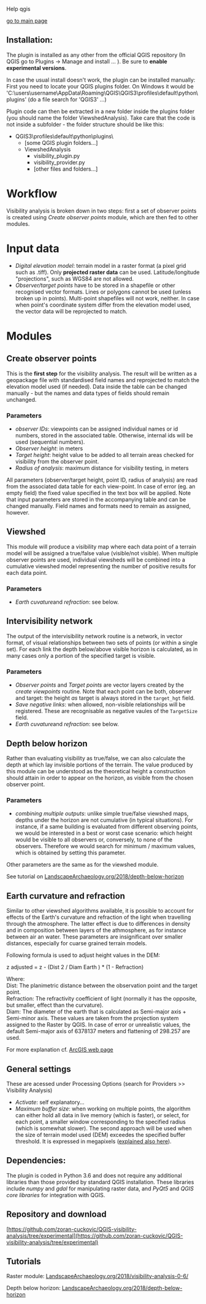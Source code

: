 Help qgis

[go to main page](https://zoran-cuckovic.github.io/QGIS-visibility-analysis)


Installation:
------------
The plugin is installed as any other from the official QGIS repository (In QGIS go to Plugins -> Manage and install ... ). Be sure to **enable experimental versions**.  

In case the usual install doesn't work, the plugin can be installed manually:  
First you need to locate your QGIS plugins folder. On Windows it would be 'C:\users\username\AppData\Roaming\QGIS\QGIS3\profiles\default\python\plugins' (do a file search for 'QGIS3' ...)

Plugin code can then be extracted in a new folder inside the plugins folder (you should name the folder ViewshedAnalysis). Take care that the code is not inside a subfolder - the folder structure should be like this:  

+ QGIS3\profiles\default\python\plugins\
    + [some QGIS plugin folders...] 
    + ViewshedAnalysis   
        + visibility_plugin.py
		+ visibility_provider.py
        + [other files and folders...]  
	
Workflow
=======
Visibility analysis is broken down in two steps: first a set of observer points is created using *Create observer points* module, which are then fed to other modules. 

Input data
==========
- *Digital elevation model*: terrain model in a raster format (a pixel grid such as .tiff). Only **projected raster data** can be used. Latitude/longitude "projections", such as WGS84 are not allowed.
- *Observer/target points* have to be stored in a shapefile or other recognised vector formats. Lines or polygons cannot be used (unless broken up in points). Multi-point shapefiles will not work, neither. In case when point's coordinate system differ from the elevation model used, the vector data will be reprojected to match.

Modules
=======
Create observer points
-----------------------
This is the **first step** for the visibility analysis. The result will be written as a geopackage file with standardised field names and reprojected to match the elevation model used (if needed). Data inside the table can be changed manually - but the names and data types of fields should remain unchanged. 

### Parameters

- *observer IDs*: viewpoints can be assigned individual names or id numbers, stored in the associated table. Otherwise, internal ids will be used (sequential numbers).
- *Observer height*: in meters
- *Target height*: height value to be added to all terrain areas checked for visibility from the observer point.
- *Radius of analysis*: maximum distance for visibility testing, in meters

All parameters (observer/target height, point ID, radius of analysis) are read from the associated data table for each view-point. In case of error (eg. an empty field) the fixed value specified in the text box will be applied. Note that input parameters are stored in the accompanying table and can be changed manually. Field names and formats need to remain as assigned, however.

Viewshed
-------------

This module will produce a visibility map where each data point of a terrain model will be assigned a true/false value (visible/not visible). When multiple observer points are used, individual viewsheds will be combined into a cumulative viewshed model representing the number of positive results for each data point.

### Parameters
 -  *Earth cuvature*and *refraction*: see below.

Intervisibility network
-----------------------

The output of the intervisibility network routine is a network, in vector format, of visual relationships between two sets of points (or within a single set). For each link the depth below/above visible horizon is calculated, as in many cases only a portion of the specified target is visible. 

### Parameters
 - *Observer points* and *Target points* are vector layers created by the *create viewpoints* routine. Note that each point can be both, observer and target: the height *as* target is always stored in the ``target_hgt`` field.
 - *Save negative links*: when allowed, non-visible relationships will be registered. These are recognisable as negative vaules of the ``TargetSize`` field.
 -  *Earth cuvature*and *refraction*: see below.
 
Depth below horizon
-----------------------
Rather than evaluating visibility as true/false, we can also calculate the depth at which lay invisible portions of the terrain. The value produced by this module can be understood as the theoretical height a construction should attain in order to appear on the horizon, as visible from the chosen observer point.

### Parameters

- *combining multiple outputs*: unlike simple true/false viewshed maps, depths under the horizon are not cumulative (in typical situations). For instance, if a same building is evaluated from different observing points, we would be interested in a best or worst case scenario: which height would be visible to all observers or, conversely, to none of the observers. Therefore we would search for minimum / maximum values, which is obtained by setting this parameter.      

Other parameters are the same as for the viewshed module.

See tutorial on [LandscapeArchaeology.org/2018/depth-below-horizon](https://landscapearchaeology.org/2018/depth-below-horizon)


## Earth curvature and refraction

Similar to other viewshed algorithms available, it is possible to account for effects of the Earth's curvature and refraction of the light when travelling through the atmosphere. The latter effect is due to differences in density and in composition between layers of the athmosphere, as for instance between air an water. These parameters are insignificant over smaller distances, especially for cuarse grained terrain models. 

 Following formula is used to adjust height values in the DEM:

z adjusted = z - (Dist 2 / Diam Earth ) \* (1 - Refraction)

Where:  
Dist: The planimetric distance between the observation point and the target point.  
Refraction: The refractivity coefficient of light (normally it has the opposite, but smaller, effect than the curvature).  
Diam: The diameter of the earth that is calculated as Semi-major axis + Semi-minor axis. These values are taken from the projection system assigned to the Raster by QGIS. In case of error or unrealistic values, the default Semi-major axis of 6378137 meters and flattening of 298.257 are used.

For more explanation cf. [ArcGIS web page](http://webhelp.esri.com/arcgisdesktop/9.3/index.cfm?TopicName=How%20Visibility%20works)

## General settings

These are acessed under Processing Options (search for Providers >> Visibility Analysis)

- *Activate*: self explanatory...
- *Maximum buffer size*: when working on multiple points, the algorithm can either hold all data in live memory (which is faster), or select, for each point, a smaller window corresponding to the specified radius (which is somewhat slower). The second approach will be used when the size of terrain model used (DEM) exceedes the specified buffer threshold. It is expressed in megapixels ([explained also here](https://landscapearchaeology.org/2018/visibility-analysis-0-6-4)).

Dependencies:
-------------
The plugin is coded in Python 3.6 and does not require any additional libraries than those provided by standard QGIS installation. These libraries include *numpy* and *gdal* for manipulating raster data, and *PyQt5* and *QGIS core libraries* for integration with QGIS.

Repository and download
------------------------
[https://github.com/zoran-cuckovic/QGIS-visibility-analysis/tree/experimental](https://github.com/zoran-cuckovic/QGIS-visibility-analysis/tree/experimental)

Tutorials
---------
Raster module: [LandscapeArchaeology.org/2018/visibility-analysis-0-6/](https://landscapearchaeology.org/2018/visibility-analysis-0-6/)

Depth below horizon: [LandscapeArchaeology.org/2018/depth-below-horizon](https://landscapearchaeology.org/2018/depth-below-horizon)
